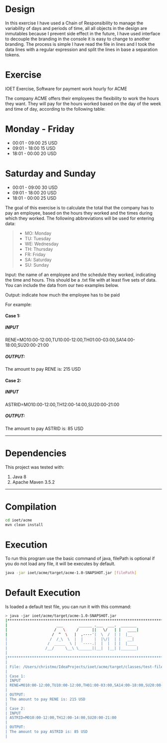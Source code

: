 # Design

In this exercise I have used a Chain of Responsibility to manage the variability of days and periods of time,
all all objects in the design are inmutables because I prevent side effect in the future, I have used interface
to decouple the branding in the console it is easy to change to another branding. The process is simple I have
read the file in lines and I took the data lines with a regular expression and split the lines in base a 
separation tokens. 

# Exercise
IOET Exercise, Software for payment work hourly for ACME

The company ACME offers their employees the flexibility to work the hours they want. They will pay for the hours worked based on the day of the week and time of day, according to the following table:

# Monday - Friday
- 00:01 - 09:00 25 USD
- 09:01 - 18:00 15 USD
- 18:01 - 00:00 20 USD

# Saturday and Sunday
- 00:01 - 09:00 30 USD
- 09:01 - 18:00 20 USD
- 18:01 - 00:00 25 USD

The goal of this exercise is to calculate the total that the company has to pay an employee, based on the hours they worked and the times during which they worked. The following abbreviations will be used for entering data:

> - MO: Monday
> - TU: Tuesday
> - WE: Wednesday
> - TH: Thursday
> - FR: Friday
> - SA: Saturday
> - SU: Sunday

Input: the name of an employee and the schedule they worked, indicating the time and hours. This should be a .txt file with at least five sets of data. You can include the data from our two examples below.

Output: indicate how much the employee has to be paid

For example:

#### Case 1:
##### INPUT
RENE=MO10:00-12:00,TU10:00-12:00,TH01:00-03:00,SA14:00-18:00,SU20:00-21:00
##### OUTPUT:
The amount to pay RENE is: 215 USD

#### Case 2:
##### INPUT
ASTRID=MO10:00-12:00,TH12:00-14:00,SU20:00-21:00
##### OUTPUT:
The amount to pay ASTRID is: 85 USD

---
# Dependencies
This project was tested with:
1. Java 8
2. Apache Maven 3.5.2

---
# Compilation
```bash
cd ioet/acme
mvn clean install
```

# Execution

To run this program use the basic command of java, filePath is optional if you do not load any file, it will be executes
by default. 
```bash
java -jar ioet/acme/target/acme-1.0-SNAPSHOT.jar [filePath]
```

# Default Execution
Is loaded a default test file, you can run it with this command:
```bash
> java -jar ioet/acme/target/acme-1.0-SNAPSHOT.jar
|***********************************************************************************|
|                      ___       ______ .___  ___.  _______                         |
|                     /   \     /      ||   \/   | |   ____|                        |
|                    /  ^  \   |  ,----'|  \  /  | |  |__                           |
|                   /  /_\  \  |  |     |  |\/|  | |   __|                          |
|                  /  _____  \ |  `----.|  |  |  | |  |____                         |
|                 /__/     \__\ \______||__|  |__| |_______|                        |
|                                                                                   |
|***********************************************************************************|
|
| File: /Users/christmo/IdeaProjects/ioet/acme/target/classes/test-file.txt
|
| Case 1:
| INPUT
| RENE=MO10:00-12:00,TU10:00-12:00,TH01:00-03:00,SA14:00-18:00,SU20:00-21:00
|
| OUTPUT:
| The amount to pay RENE is: 215 USD
|
| Case 2:
| INPUT
| ASTRID=MO10:00-12:00,TH12:00-14:00,SU20:00-21:00
|
| OUTPUT:
| The amount to pay ASTRID is: 85 USD
|
```
